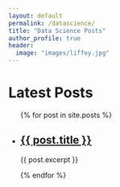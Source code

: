 ```yaml
---
layout: default
permalink: /datascience/
title: "Data Science Posts"
author_profile: true
header:
  image: "images/liffey.jpg"
---
```


<h1>Latest Posts</h1>

<ul>
  {% for post in site.posts %}
    <li>
      <h2><a href="{{ post.url }}">{{ post.title }}</a></h2>
      <p>{{ post.excerpt }}</p>
    </li>
  {% endfor %}
</ul>
